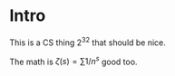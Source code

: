 # Intro

This is a CS thing $2^32$ that should be nice.

The math is $\zeta(s) = \sum 1/n^{s}$ good too.

